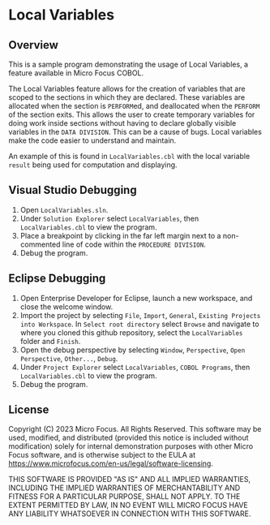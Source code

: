 # Local Variables

## Overview

This is a sample program demonstrating the usage of Local Variables, a feature available in Micro Focus COBOL.

The Local Variables feature allows for the creation of variables that are scoped to the sections in which they are declared. These variables are allocated when the section is `PERFORM`ed, and deallocated when the `PERFORM` of the section exits. This allows the user to create temporary variables for doing work inside sections without having to declare globally visible variables in the `DATA DIVISION`. This can be a cause of bugs. Local variables make the code easier to understand and maintain.

An example of this is found in `LocalVariables.cbl` with the local variable `result` being used for computation and displaying.

## Visual Studio Debugging
1. Open `LocalVariables.sln`.
2. Under `Solution Explorer` select `LocalVariables`, then `LocalVariables.cbl` to view the program.
3. Place a breakpoint by clicking in the far left margin next to a non-commented line of code within the `PROCEDURE DIVISION`.
4. Debug the program.

## Eclipse Debugging
1. Open Enterprise Developer for Eclipse, launch a new workspace, and close the welcome window.
2. Import the project by selecting `File`, `Import`, `General`, `Existing Projects into Workspace`. In `Select root directory` select `Browse` and navigate to where you cloned this github repository, select the `LocalVariables` folder and `Finish`.
4. Open the debug perspective by selecting `Window`, `Perspective`, `Open Perspective`, `Other...`, `Debug`.
5. Under `Project Explorer` select `LocalVariables`, `COBOL Programs`, then `LocalVariables.cbl` to view the program.
6. Debug the program.

## License

Copyright (C) 2023 Micro Focus. All Rights Reserved.
This software may be used, modified, and distributed
(provided this notice is included without modification)
solely for internal demonstration purposes with other
Micro Focus software, and is otherwise subject to the EULA at
https://www.microfocus.com/en-us/legal/software-licensing.

THIS SOFTWARE IS PROVIDED "AS IS" AND ALL IMPLIED
WARRANTIES, INCLUDING THE IMPLIED WARRANTIES OF
MERCHANTABILITY AND FITNESS FOR A PARTICULAR PURPOSE,
SHALL NOT APPLY.
TO THE EXTENT PERMITTED BY LAW, IN NO EVENT WILL
MICRO FOCUS HAVE ANY LIABILITY WHATSOEVER IN CONNECTION
WITH THIS SOFTWARE.